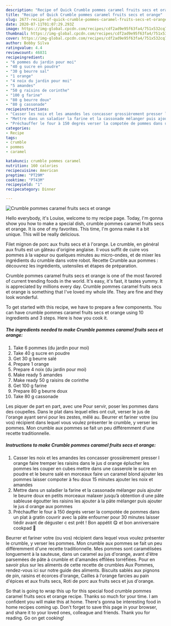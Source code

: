 ```yaml
---
description: "Recipe of Quick Crumble pommes caramel fruits secs et orange"
title: "Recipe of Quick Crumble pommes caramel fruits secs et orange"
slug: 2677-recipe-of-quick-crumble-pommes-caramel-fruits-secs-et-orange
date: 2020-07-11T01:07:29.293Z
image: https://img-global.cpcdn.com/recipes/cdf2ad9e95f63fa4/751x532cq70/crumble-pommes-caramel-fruits-secs-et-orange-photo-principale-de-la-recette.jpg
thumbnail: https://img-global.cpcdn.com/recipes/cdf2ad9e95f63fa4/751x532cq70/crumble-pommes-caramel-fruits-secs-et-orange-photo-principale-de-la-recette.jpg
cover: https://img-global.cpcdn.com/recipes/cdf2ad9e95f63fa4/751x532cq70/crumble-pommes-caramel-fruits-secs-et-orange-photo-principale-de-la-recette.jpg
author: Bobby Silva
ratingvalue: 4.4
reviewcount: 46831
recipeingredient:
- "6 pommes du jardin pour moi"
- "40 g sucre en poudre"
- "30 g beurre sal"
- "1 orange"
- "4 noix du jardin pour moi"
- "5 amandes"
- "50 g raisins de corinthe"
- "100 g farine"
- "80 g beurre doux"
- "80 g cassonade"
recipeinstructions:
- "Casser les noix et les amandes les concasser grossièrement presser l orange faire tremper les raisins dans le jus d orange éplucher les pommes les couper en cubes mettre dans une casserole le sucre en poudre et le beurre salé en morceaux faire un caramel blond ajouter les pommes laisser compoter à feu doux 15 minutes ajouter les noix et amandes"
- "Mettre dans un saladier la farine et la cassonade mélanger puis ajouter le beurre doux en petits morceaux malaxer jusqu’à obtention d une pâte sableuse égoutter les raisins les ajouter à la pâte mélanger puis ajouter le jus d orange aux pommes"
- "Préchauffer le four à 150 degrés verser la compotée de pommes dans un plat à gratin couvrir avec la pâte enfourner pour 30 minutes laisser tiédir avant de déguster c est prêt ! Bon appétit 😋 et bon anniversaire cookpad 🥳"
categories:
- Recipe
tags:
- crumble
- pommes
- caramel

katakunci: crumble pommes caramel 
nutrition: 160 calories
recipecuisine: American
preptime: "PT29M"
cooktime: "PT43M"
recipeyield: "1"
recipecategory: Dinner

---
```



![Crumble pommes caramel fruits secs et orange](https://img-global.cpcdn.com/recipes/cdf2ad9e95f63fa4/751x532cq70/crumble-pommes-caramel-fruits-secs-et-orange-photo-principale-de-la-recette.jpg)

Hello everybody, it's Louise, welcome to my recipe page. Today, I'm gonna show you how to make a special dish, crumble pommes caramel fruits secs et orange. It is one of my favorites. This time, I'm gonna make it a bit unique. This will be really delicious.

Filet mignon de porc aux fruits secs et à l&#39;orange. Le crumble, en général aux fruits est un gâteau d&#39;origine anglaise. Il vous suffit de cuire vos pommes à la vapeur ou quelques minutes au micro-ondes, et de mixer les ingrédients du crumble dans votre robot. Recette Crumble aux pommes : découvrez les ingrédients, ustensiles et étapes de préparation.

Crumble pommes caramel fruits secs et orange is one of the most favored of current trending foods in the world. It's easy, it's fast, it tastes yummy. It is appreciated by millions every day. Crumble pommes caramel fruits secs et orange is something that I've loved my whole life. They are fine and they look wonderful.


To get started with this recipe, we have to prepare a few components. You can have crumble pommes caramel fruits secs et orange using 10 ingredients and 3 steps. Here is how you cook it.

<!--inarticleads1-->

##### The ingredients needed to make Crumble pommes caramel fruits secs et orange:

1. Take 6 pommes (du jardin pour moi)
1. Take 40 g sucre en poudre
1. Get 30 g beurre salé
1. Prepare 1 orange
1. Prepare 4 noix (du jardin pour moi)
1. Make ready 5 amandes
1. Make ready 50 g raisins de corinthe
1. Get 100 g farine
1. Prepare 80 g beurre doux
1. Take 80 g cassonade


Les piquer de part en part, avec une Pour servir, poser les pommes dans des coupelles. Dans le plat dans lequel elles ont cuit, verser le jus de l&#39;orange ayant servi pour les zestes, mêlé au. Beurrer et fariner votre (ou vos) récipient dans lequel vous voulez présenter le crumble, y verser les pommes. Mon crumble aux pommes se fait un peu différemment d&#39;une recette traditionnelle. 

<!--inarticleads2-->

##### Instructions to make Crumble pommes caramel fruits secs et orange:

1. Casser les noix et les amandes les concasser grossièrement presser l orange faire tremper les raisins dans le jus d orange éplucher les pommes les couper en cubes mettre dans une casserole le sucre en poudre et le beurre salé en morceaux faire un caramel blond ajouter les pommes laisser compoter à feu doux 15 minutes ajouter les noix et amandes
1. Mettre dans un saladier la farine et la cassonade mélanger puis ajouter le beurre doux en petits morceaux malaxer jusqu’à obtention d une pâte sableuse égoutter les raisins les ajouter à la pâte mélanger puis ajouter le jus d orange aux pommes
1. Préchauffer le four à 150 degrés verser la compotée de pommes dans un plat à gratin couvrir avec la pâte enfourner pour 30 minutes laisser tiédir avant de déguster c est prêt ! Bon appétit 😋 et bon anniversaire cookpad 🥳


Beurrer et fariner votre (ou vos) récipient dans lequel vous voulez présenter le crumble, y verser les pommes. Mon crumble aux pommes se fait un peu différemment d&#39;une recette traditionnelle. Mes pommes sont caramélisées longuement à la sauteuse, dans un caramel au jus d&#39;orange, avant d&#39;être parsemées de pâte à crumble et d&#39;amandes effilées torréfiées. Pour en savoir plus sur les aliments de cette recette de crumbles Aux Pommes, rendez-vous ici sur notre guide des aliments. Biscuits sablés aux pignons de pin, raisins et écorces d&#39;orange, Cailles à l&#39;orange farcies au pain d&#39;épices et aux fruits secs, Roti de porc aux fruits secs et jus d&#39;orange. 

So that is going to wrap this up for this special food crumble pommes caramel fruits secs et orange recipe. Thanks so much for your time. I am confident you will make this at home. There's gonna be interesting food in home recipes coming up. Don't forget to save this page in your browser, and share it to your loved ones, colleague and friends. Thank you for reading. Go on get cooking!
